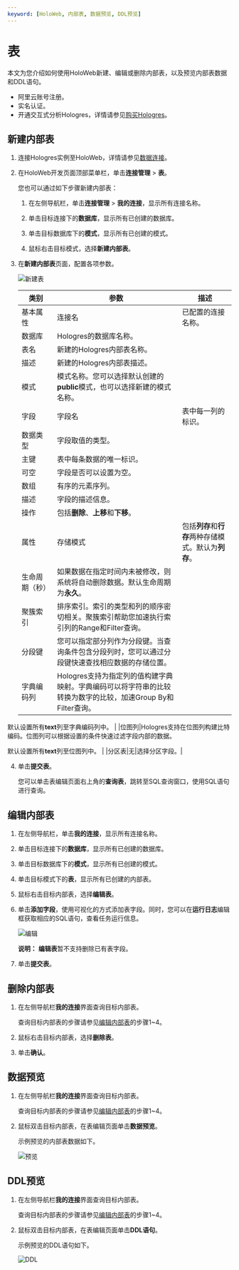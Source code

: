 ```yaml
---
keyword: [HoloWeb, 内部表, 数据预览, DDL预览]
---
```


# 表

本文为您介绍如何使用HoloWeb新建、编辑或删除内部表，以及预览内部表数据和DDL语句。

-   阿里云账号注册。
-   实名认证。
-   开通交互式分析Hologres，详情请参见[购买Hologres](/intl.zh-CN/准备工作/购买Hologres.md)。

## 新建内部表

1.  连接Hologres实例至HoloWeb，详情请参见[数据连接](/intl.zh-CN/连接开发工具/HoloWeb/连接管理/数据连接.md)。

2.  在HoloWeb开发页面顶部菜单栏，单击**连接管理** \> **表**。

    您也可以通过如下步骤新建内部表：

    1.  在左侧导航栏，单击**连接管理** \> **我的连接**，显示所有连接名称。

    2.  单击目标连接下的**数据库**，显示所有已创建的数据库。

    3.  单击目标数据库下的**模式**，显示所有已创建的模式。

    4.  鼠标右击目标模式，选择**新建内部表**。

3.  在**新建内部表**页面，配置各项参数。

    ![新建表](https://static-aliyun-doc.oss-accelerate.aliyuncs.com/assets/img/zh-CN/2513376061/p132195.png)

    |类别|参数|描述|
    |--|--|--|
    |基本属性|连接名|已配置的连接名称。|
    |数据库|Hologres的数据库名称。|
    |表名|新建的Hologres内部表名称。|
    |描述|新建的Hologres内部表描述。|
    |模式|模式名称。您可以选择默认创建的**public**模式，也可以选择新建的模式名称。 |
    |字段|字段名|表中每一列的标识。|
    |数据类型|字段取值的类型。|
    |主键|表中每条数据的唯一标识。|
    |可空|字段是否可以设置为空。|
    |数组|有序的元素序列。|
    |描述|字段的描述信息。|
    |操作|包括**删除**、**上移**和**下移**。|
    |属性|存储模式|包括**列存**和**行存**两种存储模式。默认为**列存**。 |
    |生命周期（秒）|如果数据在指定时间内未被修改，则系统将自动删除数据。默认生命周期为**永久**。 |
    |聚簇索引|排序索引。索引的类型和列的顺序密切相关。聚簇索引帮助您加速执行索引列的Range和Filter查询。 |
    |分段键|您可以指定部分列作为分段键。当查询条件包含分段列时，您可以通过分段键快速查找相应数据的存储位置。|
    |字典编码列|Hologres支持为指定列的值构建字典映射。字典编码可以将字符串的比较转换为数字的比较，加速Group By和Filter查询。

默认设置所有**text**列至字典编码列中。 |
    |位图列|Hologres支持在位图列构建比特编码。位图列可以根据设置的条件快速过滤字段内部的数据。

默认设置所有**text**列至位图列中。 |
    |分区表|无|选择分区字段。|

4.  单击**提交表**。

    您可以单击表编辑页面右上角的**查询表**，跳转至SQL查询窗口，使用SQL语句进行查询。


## 编辑内部表

1.  在左侧导航栏，单击**我的连接**，显示所有连接名称。

2.  单击目标连接下的**数据库**，显示所有已创建的数据库。

3.  单击目标数据库下的**模式**，显示所有已创建的模式。

4.  单击目标模式下的**表**，显示所有已创建的内部表。

5.  鼠标右击目标内部表，选择**编辑表**。

6.  单击**添加字段**，使用可视化的方式添加表字段。同时，您可以在**运行日志**编辑框获取相应的SQL语句，查看任务运行信息。

    ![编辑](https://static-aliyun-doc.oss-accelerate.aliyuncs.com/assets/img/zh-CN/2513376061/p132198.png)

    **说明：** **编辑表**暂不支持删除已有表字段。

7.  单击**提交表**。


## 删除内部表

1.  在左侧导航栏**我的连接**界面查询目标内部表。

    查询目标内部表的步骤请参见[编辑内部表](#section_uu3_wol_suh)的步骤1~4。

2.  鼠标右击目标内部表，选择**删除表**。

3.  单击**确认**。


## 数据预览

1.  在左侧导航栏**我的连接**界面查询目标内部表。

    查询目标内部表的步骤请参见[编辑内部表](#section_uu3_wol_suh)的步骤1~4。

2.  鼠标双击目标内部表，在表编辑页面单击**数据预览**。

    示例预览的内部表数据如下。

    ![预览](https://static-aliyun-doc.oss-accelerate.aliyuncs.com/assets/img/zh-CN/2513376061/p132200.png)


## DDL预览

1.  在左侧导航栏**我的连接**界面查询目标内部表。

    查询目标内部表的步骤请参见[编辑内部表](#section_uu3_wol_suh)的步骤1~4。

2.  鼠标双击目标内部表，在表编辑页面单击**DDL语句**。

    示例预览的DDL语句如下。

    ![DDL](https://static-aliyun-doc.oss-accelerate.aliyuncs.com/assets/img/zh-CN/2513376061/p132202.png)


